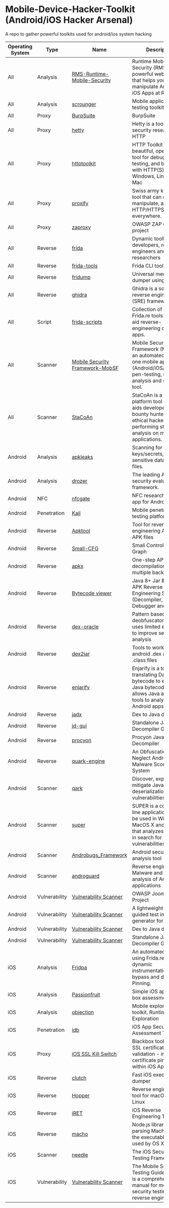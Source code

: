 # Mobile-Device-Hacker-Toolkit (Android/iOS Hacker Arsenal)


A repo to gather powerful toolkits used for android/ios system hacking 


        
| Operating System | Type | Name | Description |
| --- | --- | --- | --- |
| All | Analysis | [RMS-Runtime-Mobile-Security](https://github.com/m0bilesecurity/RMS-Runtime-Mobile-Security) | Runtime Mobile Security (RMS) - is a powerful web interface that helps you to manipulate Android and iOS Apps at Runtime |
| All | Analysis | [scrounger](https://github.com/nettitude/scrounger) | Mobile application testing toolkit |
| All | Proxy | [BurpSuite](https://portswigger.net/burp) | BurpSuite |
| All | Proxy | [hetty](https://github.com/dstotijn/hetty) | Hetty is a toolkit for security research with HTTP |
| All | Proxy | [httptoolkit](https://github.com/httptoolkit/httptoolkit) | HTTP Toolkit is a beautiful, open-source tool for debugging, testing, and building with HTTP(S) on Windows, Linux and Mac |
| All | Proxy | [proxify](https://github.com/projectdiscovery/proxify) | Swiss army knife proxy tool that can capture, manipulate, and replay HTTP/HTTPS traffic everywhere. |
| All | Proxy | [zaproxy](https://github.com/zaproxy/zaproxy) | OWASP ZAP core project |
| All | Reverse | [frida](https://github.com/frida/frida) | Dynamic toolkit for developers, reverse engineers and security researchers |
| All | Reverse | [frida-tools](https://github.com/frida/frida-tools) | Frida CLI tools |
| All | Reverse | [fridump](https://github.com/Nightbringer21/fridump) | Universal memory dumper using Frida |
| All | Reverse | [ghidra](https://github.com/NationalSecurityAgency/ghidra) | Ghidra is a software reverse engineering (SRE) framework |
| All | Script | [frida-scripts](https://github.com/0xdea/frida-scripts) | Collection of my Frida.re tools scripts to aid reverse-engineering on mobile apps. |
| All | Scanner | [Mobile Security Framework-MobSF](https://github.com/MobSF/Mobile-Security-Framework-MobSF) | Mobile Security Framework (MobSF) is an automated, all-in-one mobile application (Android/iOS/Windows) pen-testing, malware analysis and security tool. |
| All | Scanner | [StaCoAn](https://github.com/vincentcox/StaCoAn) | StaCoAn is a cross-platform tool which aids developers, bug bounty hunters and ethical hackers performing static code analysis on mobile applications. |
| Android | Analysis | [apkleaks](https://github.com/dwisiswant0/apkleaks) | Scanning for URIs, keys/secrets, and other sensitive data in APK files. |
| Android | Analysis | [drozer](https://github.com/FSecureLABS/drozer) | The leading Android security evaluation framework. |
| Android | NFC | [nfcgate](https://github.com/nfcgate/nfcgate) | NFC research toolkit app for Android |
| Android | Penetration | [Kali](https://gitlab.com/kalilinux/nethunter/build-scripts/kali-nethunter-project) | Mobile penetration testing platform |
| Android | Reverse | [Apktool](https://github.com/iBotPeaches/Apktool) | Tool for reverse engineering Android APK files |
| Android | Reverse | [Smali-CFG](https://github.com/EugenioDelfa/Smali-CFGs) | Smali Control Flow Graph |
| Android | Reverse | [apkx](https://github.com/b-mueller/apkx) | One-step APK decompilation with multiple backends |
| Android | Reverse | [Bytecode viewer](https://github.com/Konloch/bytecode-viewer/) | Java 8+ Jar & Android APK Reverse Engineering Suite (Decompiler, Editor, Debugger and more) |
| Android | Reverse | [dex-oracle](https://github.com/CalebFenton/dex-oracle) | Pattern based Dalvik deobfuscator which uses limited execution to improve semantic analysis |
| Android | Reverse | [dex2jar](https://github.com/pxb1988/dex2jar) | Tools to work with android .dex and java .class files |
| Android | Reverse | [enjarify](https://github.com/Storyyeller/enjarify) | Enjarify is a tool for translating Dalvik bytecode to equivalent Java bytecode. This allows Java analysis tools to analyze Android apps. |
| Android | Reverse | [jadx](https://github.com/skylot/jadx) | Dex to Java decompiler |
| Android | Reverse | [jd-gui](https://github.com/java-decompiler/jd-gui) | Standalone Java Decompiler GUI |
| Android | Reverse | [procyon](https://github.com/mstrobel/procyon) | Procyon Java Decompiler |
| Android | Reverse | [quark-engine](https://github.com/quark-engine/quark-engine) | An Obfuscation-Neglect Android Malware Scoring System |
| Android | Scanner | [qark](https://github.com/linkedin/qark) | Discover, exploit, and mitigate Java deserialization vulnerabilities |
| Android | Scanner | [super](https://github.com/SUPERAndroidAnalyzer/super) | SUPER is a command-line application that can be used in Windows, MacOS X and Linux, that analyzes .apk files in search for vulnerabilities. |
| Android | Scanner | [Androbugs_Framework](https://github.com/AndroBugs/AndroBugs_Framework) | Android security analysis tool |
| Android | Scanner | [androguard](https://github.com/androguard/androguard) | Reverse engineering, Malware and goodware analysis of Android applications |
| Android | Vulnerability| [Vulnerability Scanner](https://github.com/OWASP/joomscan) | OWASP JoomScan Project |
| Android | Vulnerability| [Vulnerability Scanner](https://github.com/flipkart-incubator/DroidBot) | A lightweight UI-guided test input generator for Android |
| Android | Vulnerability| [Vulnerability Scanner](https://github.com/skylot/jadx) | Dex to Java decompiler |
| Android | Vulnerability| [Vulnerability Scanner](https://github.com/java-decompiler/jd-gui) | Standalone Java Decompiler GUI |
| iOS | Analysis | [Fridpa](https://github.com/tanprathan/Fridpa) | An automated tool using Frida.re for dynamic instrumentation, to bypass and defeat SSL Pinning. |
| iOS | Analysis | [Passionfruit](https://github.com/chaitin/passionfruit) | Simple iOS app black box assessment tool. |
| iOS | Analysis | [objection](https://github.com/sensepost/objection) | Mobile exploration toolkit. Runtime Mobile Exploration |
| iOS | Penetration | [idb](https://github.com/dmayer/idb) | iOS App Security Assessment Tool |
| iOS | Proxy | [iOS SSL Kill Switch](https://github.com/nabla-c0d3/ssl-kill-switch2) | Blackbox tool to disable SSL certificate validation - including certificate pinning - within iOS Apps |
| iOS | Reverse | [clutch](https://github.com/KJCracks/Clutch) | Fast iOS executable dumper |
| iOS | Reverse | [Hopper](https://www.hopperapp.com/) | Reverse engineering tool for macOS and Linux |
| iOS | Reverse | [iRET](https://github.com/S3Jensen/iRET) | iOS Reverse Engineering Toolkit |
| iOS | Reverse | [macho](https://github.com/aidansteele/macho) | Node.js library for parsing Mach-O files, the executable format used by OS X and iOS |
| iOS | Scanner | [needle](https://github.com/mwrlabs/needle) | The iOS Security Testing Framework |
| iOS | Vulnerability| [Vulnerability Scanner](https://github.com/OWASP/owasp-mstg) | The Mobile Security Testing Guide (MSTG) is a comprehensive manual for mobile app security testing and reverse engineering. |







